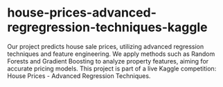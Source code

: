 # house-prices-advanced-regregression-techniques-kaggle
Our project predicts house sale prices, utilizing advanced regression techniques and feature engineering. We apply methods such as Random Forests and Gradient Boosting to analyze property features, aiming for accurate pricing models. This project is part of a live Kaggle competition: House Prices - Advanced Regression Techniques.
